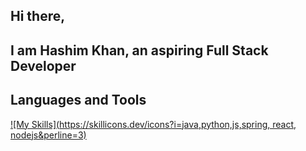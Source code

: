 ## Hi there, 
## I am Hashim Khan, an aspiring Full Stack Developer

## Languages and Tools
[![My Skills](https://skillicons.dev/icons?i=java,python,js,spring, react, nodejs&perline=3)](https://skillicons.dev)
